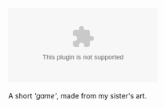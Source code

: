# ![Biochata](https://github.com/choir7580/biochata/blob/main/build/Biochata.exe)

A short *'game'*, made from my sister's art.

